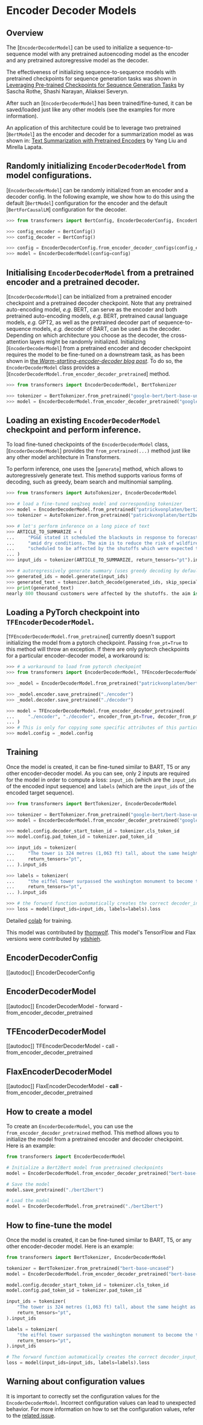 <!--Copyright 2020 The HuggingFace Team. All rights reserved.

Licensed under the Apache License, Version 2.0 (the "License"); you may not use this file except in compliance with
the License. You may obtain a copy of the License at

http://www.apache.org/licenses/LICENSE-2.0

Unless required by applicable law or agreed to in writing, software distributed under the License is distributed on
an "AS IS" BASIS, WITHOUT WARRANTIES OR CONDITIONS OF ANY KIND, either express or implied. See the License for the
specific language governing permissions and limitations under the License.

⚠️ Note that this file is in Markdown but contain specific syntax for our doc-builder (similar to MDX) that may not be
rendered properly in your Markdown viewer.

-->

# Encoder Decoder Models

## Overview

The [`EncoderDecoderModel`] can be used to initialize a sequence-to-sequence model with any
pretrained autoencoding model as the encoder and any pretrained autoregressive model as the decoder.

The effectiveness of initializing sequence-to-sequence models with pretrained checkpoints for sequence generation tasks
was shown in [Leveraging Pre-trained Checkpoints for Sequence Generation Tasks](https://arxiv.org/abs/1907.12461) by
Sascha Rothe, Shashi Narayan, Aliaksei Severyn.

After such an [`EncoderDecoderModel`] has been trained/fine-tuned, it can be saved/loaded just like
any other models (see the examples for more information).

An application of this architecture could be to leverage two pretrained [`BertModel`] as the encoder
and decoder for a summarization model as was shown in: [Text Summarization with Pretrained Encoders](https://arxiv.org/abs/1908.08345) by Yang Liu and Mirella Lapata.

## Randomly initializing `EncoderDecoderModel` from model configurations.

[`EncoderDecoderModel`] can be randomly initialized from an encoder and a decoder config. In the following example, we show how to do this using the default [`BertModel`] configuration for the encoder and the default [`BertForCausalLM`] configuration for the decoder.

```python
>>> from transformers import BertConfig, EncoderDecoderConfig, EncoderDecoderModel

>>> config_encoder = BertConfig()
>>> config_decoder = BertConfig()

>>> config = EncoderDecoderConfig.from_encoder_decoder_configs(config_encoder, config_decoder)
>>> model = EncoderDecoderModel(config=config)
```

## Initialising `EncoderDecoderModel` from a pretrained encoder and a pretrained decoder.

[`EncoderDecoderModel`] can be initialized from a pretrained encoder checkpoint and a pretrained decoder checkpoint. Note that any pretrained auto-encoding model, *e.g.* BERT, can serve as the encoder and both pretrained auto-encoding models, *e.g.* BERT, pretrained causal language models, *e.g.* GPT2, as well as the pretrained decoder part of sequence-to-sequence models, *e.g.* decoder of BART, can be used as the decoder.
Depending on which architecture you choose as the decoder, the cross-attention layers might be randomly initialized.
Initializing [`EncoderDecoderModel`] from a pretrained encoder and decoder checkpoint requires the model to be fine-tuned on a downstream task, as has been shown in [the *Warm-starting-encoder-decoder blog post*](https://huggingface.co/blog/warm-starting-encoder-decoder).
To do so, the `EncoderDecoderModel` class provides a [`EncoderDecoderModel.from_encoder_decoder_pretrained`] method.

```python
>>> from transformers import EncoderDecoderModel, BertTokenizer

>>> tokenizer = BertTokenizer.from_pretrained("google-bert/bert-base-uncased")
>>> model = EncoderDecoderModel.from_encoder_decoder_pretrained("google-bert/bert-base-uncased", "google-bert/bert-base-uncased")
```

## Loading an existing `EncoderDecoderModel` checkpoint and perform inference.

To load fine-tuned checkpoints of the `EncoderDecoderModel` class, [`EncoderDecoderModel`] provides the `from_pretrained(...)` method just like any other model architecture in Transformers.

To perform inference, one uses the [`generate`] method, which allows to autoregressively generate text. This method supports various forms of decoding, such as greedy, beam search and multinomial sampling.

```python
>>> from transformers import AutoTokenizer, EncoderDecoderModel

>>> # load a fine-tuned seq2seq model and corresponding tokenizer
>>> model = EncoderDecoderModel.from_pretrained("patrickvonplaten/bert2bert_cnn_daily_mail")
>>> tokenizer = AutoTokenizer.from_pretrained("patrickvonplaten/bert2bert_cnn_daily_mail")

>>> # let's perform inference on a long piece of text
>>> ARTICLE_TO_SUMMARIZE = (
...     "PG&E stated it scheduled the blackouts in response to forecasts for high winds "
...     "amid dry conditions. The aim is to reduce the risk of wildfires. Nearly 800 thousand customers were "
...     "scheduled to be affected by the shutoffs which were expected to last through at least midday tomorrow."
... )
>>> input_ids = tokenizer(ARTICLE_TO_SUMMARIZE, return_tensors="pt").input_ids

>>> # autoregressively generate summary (uses greedy decoding by default)
>>> generated_ids = model.generate(input_ids)
>>> generated_text = tokenizer.batch_decode(generated_ids, skip_special_tokens=True)[0]
>>> print(generated_text)
nearly 800 thousand customers were affected by the shutoffs. the aim is to reduce the risk of wildfires. nearly 800, 000 customers were expected to be affected by high winds amid dry conditions. pg & e said it scheduled the blackouts to last through at least midday tomorrow.
```

## Loading a PyTorch checkpoint into `TFEncoderDecoderModel`.

[`TFEncoderDecoderModel.from_pretrained`] currently doesn't support initializing the model from a
pytorch checkpoint. Passing `from_pt=True` to this method will throw an exception. If there are only pytorch
checkpoints for a particular encoder-decoder model, a workaround is:

```python
>>> # a workaround to load from pytorch checkpoint
>>> from transformers import EncoderDecoderModel, TFEncoderDecoderModel

>>> _model = EncoderDecoderModel.from_pretrained("patrickvonplaten/bert2bert-cnn_dailymail-fp16")

>>> _model.encoder.save_pretrained("./encoder")
>>> _model.decoder.save_pretrained("./decoder")

>>> model = TFEncoderDecoderModel.from_encoder_decoder_pretrained(
...     "./encoder", "./decoder", encoder_from_pt=True, decoder_from_pt=True
... )
>>> # This is only for copying some specific attributes of this particular model.
>>> model.config = _model.config
```

## Training

Once the model is created, it can be fine-tuned similar to BART, T5 or any other encoder-decoder model.
As you can see, only 2 inputs are required for the model in order to compute a loss: `input_ids` (which are the
`input_ids` of the encoded input sequence) and `labels` (which are the `input_ids` of the encoded
target sequence).

```python
>>> from transformers import BertTokenizer, EncoderDecoderModel

>>> tokenizer = BertTokenizer.from_pretrained("google-bert/bert-base-uncased")
>>> model = EncoderDecoderModel.from_encoder_decoder_pretrained("google-bert/bert-base-uncased", "google-bert/bert-base-uncased")

>>> model.config.decoder_start_token_id = tokenizer.cls_token_id
>>> model.config.pad_token_id = tokenizer.pad_token_id

>>> input_ids = tokenizer(
...     "The tower is 324 metres (1,063 ft) tall, about the same height as an 81-storey building, and the tallest structure in Paris. Its base is square, measuring 125 metres (410 ft) on each side.During its construction, the Eiffel Tower surpassed the Washington Monument to become the tallest man-made structure in the world, a title it held for 41 years until the Chrysler Building in New York City was  finished in 1930. It was the first structure to reach a height of 300 metres. Due to the addition of a broadcasting aerial at the top of the tower in 1957, it is now taller than the Chrysler Building by 5.2 metres (17 ft).Excluding transmitters, the Eiffel Tower is the second tallest free-standing structure in France after the Millau Viaduct.",
...     return_tensors="pt",
... ).input_ids

>>> labels = tokenizer(
...     "the eiffel tower surpassed the washington monument to become the tallest structure in the world. it was the first structure to reach a height of 300 metres in paris in 1930. it is now taller than the chrysler building by 5. 2 metres ( 17 ft ) and is the second tallest free - standing structure in paris.",
...     return_tensors="pt",
... ).input_ids

>>> # the forward function automatically creates the correct decoder_input_ids
>>> loss = model(input_ids=input_ids, labels=labels).loss
```

Detailed [colab](https://colab.research.google.com/drive/1WIk2bxglElfZewOHboPFNj8H44_VAyKE?usp=sharing#scrollTo=ZwQIEhKOrJpl) for training.

This model was contributed by [thomwolf](https://github.com/thomwolf). This model's TensorFlow and Flax versions
were contributed by [ydshieh](https://github.com/ydshieh).


## EncoderDecoderConfig

[[autodoc]] EncoderDecoderConfig

<frameworkcontent>
<pt>

## EncoderDecoderModel

[[autodoc]] EncoderDecoderModel
    - forward
    - from_encoder_decoder_pretrained

</pt>
<tf>

## TFEncoderDecoderModel

[[autodoc]] TFEncoderDecoderModel
    - call
    - from_encoder_decoder_pretrained

</tf>
<jax>

## FlaxEncoderDecoderModel

[[autodoc]] FlaxEncoderDecoderModel
    - __call__
    - from_encoder_decoder_pretrained

</jax>
</frameworkcontent>

## How to create a model

To create an `EncoderDecoderModel`, you can use the `from_encoder_decoder_pretrained` method. This method allows you to initialize the model from a pretrained encoder and decoder checkpoint. Here is an example:

```python
from transformers import EncoderDecoderModel

# Initialize a Bert2Bert model from pretrained checkpoints
model = EncoderDecoderModel.from_encoder_decoder_pretrained("bert-base-uncased", "bert-base-uncased")

# Save the model
model.save_pretrained("./bert2bert")

# Load the model
model = EncoderDecoderModel.from_pretrained("./bert2bert")
```

## How to fine-tune the model

Once the model is created, it can be fine-tuned similar to BART, T5, or any other encoder-decoder model. Here is an example:

```python
from transformers import BertTokenizer, EncoderDecoderModel

tokenizer = BertTokenizer.from_pretrained("bert-base-uncased")
model = EncoderDecoderModel.from_encoder_decoder_pretrained("bert-base-uncased", "bert-base-uncased")

model.config.decoder_start_token_id = tokenizer.cls_token_id
model.config.pad_token_id = tokenizer.pad_token_id

input_ids = tokenizer(
    "The tower is 324 metres (1,063 ft) tall, about the same height as an 81-storey building, and the tallest structure in Paris. Its base is square, measuring 125 metres (410 ft) on each side.During its construction, the Eiffel Tower surpassed the Washington Monument to become the tallest man-made structure in the world, a title it held for 41 years until the Chrysler Building in New York City was  finished in 1930. It was the first structure to reach a height of 300 metres. Due to the addition of a broadcasting aerial at the top of the tower in 1957, it is now taller than the Chrysler Building by 5.2 metres (17 ft).Excluding transmitters, the Eiffel Tower is the second tallest free-standing structure in France after the Millau Viaduct.",
    return_tensors="pt",
).input_ids

labels = tokenizer(
    "the eiffel tower surpassed the washington monument to become the tallest structure in the world. it was the first structure to reach a height of 300 metres in paris in 1930. it is now taller than the chrysler building by 5. 2 metres ( 17 ft ) and is the second tallest free - standing structure in paris.",
    return_tensors="pt",
).input_ids

# The forward function automatically creates the correct decoder_input_ids
loss = model(input_ids=input_ids, labels=labels).loss
```

## Warning about configuration values

It is important to correctly set the configuration values for the `EncoderDecoderModel`. Incorrect configuration values can lead to unexpected behavior. For more information on how to set the configuration values, refer to the [related issue](https://github.com/huggingface/transformers/issues/15479).
